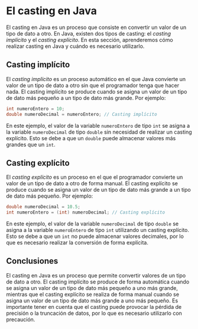 # El casting en Java

El casting en Java es un proceso que consiste en convertir un valor de un tipo de dato a otro. En Java, existen dos
tipos de casting: el *casting implícito* y el *casting explícito*. En esta sección, aprenderemos cómo realizar casting
en Java y cuándo es necesario utilizarlo.

## Casting implícito

El *casting implícito* es un proceso automático en el que Java convierte un valor de un tipo de dato a otro sin que el
programador tenga que hacer nada. El casting implícito se produce cuando se asigna un valor de un tipo de dato más
pequeño a un tipo de dato más grande. Por ejemplo:

```java
int numeroEntero = 10;
double numeroDecimal = numeroEntero; // Casting implícito
```

En este ejemplo, el valor de la variable `numeroEntero` de tipo `int` se asigna a la variable `numeroDecimal` de tipo
`double` sin necesidad de realizar un casting explícito. Esto se debe a que un `double` puede almacenar valores más
grandes que un `int`.

## Casting explícito

El *casting explícito* es un proceso en el que el programador convierte un valor de un tipo de dato a otro de forma
manual. El casting explícito se produce cuando se asigna un valor de un tipo de dato más grande a un tipo de dato más
pequeño. Por ejemplo:

```java
double numeroDecimal = 10.5;
int numeroEntero = (int) numeroDecimal; // Casting explícito
```

En este ejemplo, el valor de la variable `numeroDecimal` de tipo `double` se asigna a la variable `numeroEntero` de tipo
`int` utilizando un casting explícito. Esto se debe a que un `int` no puede almacenar valores decimales, por lo que es
necesario realizar la conversión de forma explícita.

## Conclusiones

El casting en Java es un proceso que permite convertir valores de un tipo de dato a otro. El casting implícito se
produce de forma automática cuando se asigna un valor de un tipo de dato más pequeño a uno más grande, mientras que el
casting explícito se realiza de forma manual cuando se asigna un valor de un tipo de dato más grande a uno más
pequeño. Es importante tener en cuenta que el casting puede provocar la pérdida de precisión o la truncación de
datos, por lo que es necesario utilizarlo con precaución.